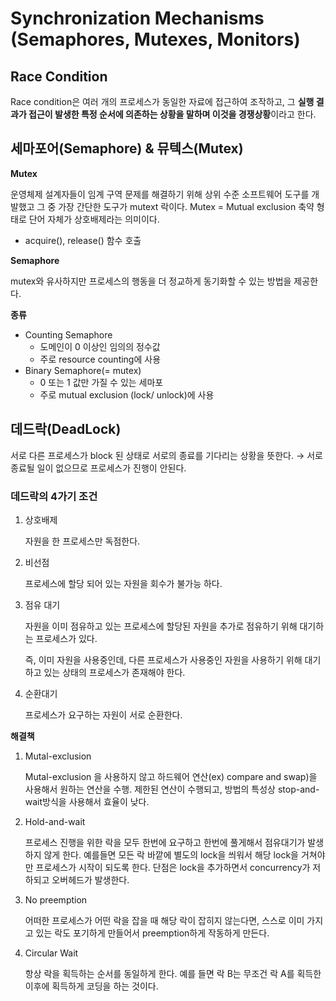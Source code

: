 # Synchronization Mechanisms (Semaphores, Mutexes, Monitors)

## Race Condition

Race condition은 여러 개의 프로세스가 동일한 자료에 접근하여 조작하고, 그 **실행 결과가 접근이 발생한 특정 순서에 의존하는 상황을 말하며 이것을 경쟁상황**이라고 한다.

## 세마포어(Semaphore) & 뮤텍스(Mutex)

**Mutex**

운영체제 설계자들이 임계 구역 문제를 해결하기 위해 상위 수준 소프트웨어 도구를 개발했고 그 중 가장 간단한 도구가 mutext 락이다. Mutex = Mutual exclusion 축약 형태로 단어 자체가 상호배제라는 의미이다.

- acquire(), release() 함수 호출

**Semaphore**

mutex와 유사하지만 프로세스의 행동을 더 정교하게 동기화할 수 있는 방법을 제공한다.

**종류**

- Counting Semaphore
    - 도메인이 0 이상인 임의의 정수값
    - 주로 resource counting에 사용
- Binary Semaphore(= mutex)
    - 0 또는 1 값만 가질 수 있는 세마포
    - 주로 mutual exclusion (lock/ unlock)에 사용

## 데드락(DeadLock)

서로 다른 프로세스가 block 된 상태로 서로의 종료를 기다리는 상황을 뜻한다. → 서로 종료될 일이 없으므로 프로세스가 진행이 안된다.

### 데드락의 4가기 조건

1. 상호배제
    
    자원을 한 프로세스만 독점한다.
    
2. 비선점
    
    프로세스에 할당 되어 있는 자원을 회수가 불가능 하다.
    
3. 점유 대기
    
    자원을 이미 점유하고 있는 프로세스에 할당된 자원을 추가로 점유하기 위해 대기하는 프로세스가 있다.
    
    즉, 이미 자원을 사용중인데, 다른 프로세스가 사용중인 자원을 사용하기 위해 대기하고 있는 상태의 프로세스가 존재해야 한다.
    
4. 순환대기
    
    프로세스가 요구하는 자원이 서로 순환한다.
    

**해결책**

1. Mutal-exclusion
    
    Mutal-exclusion 을 사용하지 않고 하드웨어 연산(ex) compare and swap)을 사용해서 원하는 연산을 수행. 제한된 연산이 수행되고, 방법의 특성상 stop-and-wait방식을 사용해서 효율이 낮다.
    
2. Hold-and-wait
    
    프로세스 진행을 위한 락을 모두 한번에 요구하고 한번에 풀게해서 점유대기가 발생하지 않게 한다. 예를들면 모든 락 바깥에 별도의 lock을 씌워서 해당 lock을 거쳐야만 프로세스가 시작이 되도록 한다. 단점은 lock을 추가하면서 concurrency가 저하되고 오버헤드가 발생한다.
    
3. No preemption
    
    어떠한 프로세스가 어떤 락을 잡을 때 해당 락이 잡히지 않는다면, 스스로 이미 가지고 있는 락도 포기하게 만들어서 preemption하게 작동하게 만든다.
    
4. Circular Wait
    
    항상 락을 획득하는 순서를 동일하게 한다. 예를 들면 락 B는 무조건 락 A를 획득한 이후에 획득하게 코딩을 하는 것이다.
